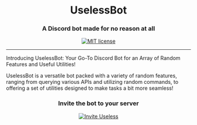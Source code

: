 <h1 align="center">UselessBot</h1>					
<h3 align="center">A Discord bot made for no reason at all</h3>           

<div align="center">
  
[![MIT license](https://img.shields.io/badge/License-MIT-blue.svg)](https://raw.githubusercontent.com/Fido2603/WatchDog/master/LICENSE)
</div>

---

Introducing UselessBot: Your Go-To Discord Bot for an Array of Random Features and Useful Utilities!

UselessBot is a versatile bot packed with a variety of random features, ranging from querying various APIs and utilizing random commands, to offering a set of utilities designed to make tasks a bit more seamless!

<div align="center">
<h3>Invite the bot to your server</h3>
  
[![Invite Useless](https://img.shields.io/static/v1?label=Invite&message=Useless&color=7289DA&style=flat&logo=discord&logoColor=7289DA&labelColor=2C2F33)](https://discord.com/oauth2/authorize?client_id=1136071398993961122&permissions=8&scope=bot)
</div>
